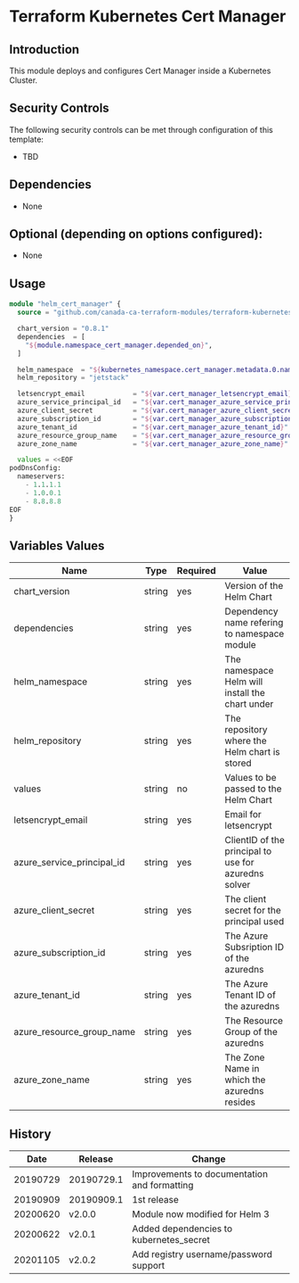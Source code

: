# Terraform Kubernetes Cert Manager

## Introduction

This module deploys and configures Cert Manager inside a Kubernetes Cluster.

## Security Controls

The following security controls can be met through configuration of this template:

* TBD

## Dependencies

* None

## Optional (depending on options configured):

* None

## Usage

```terraform
module "helm_cert_manager" {
  source = "github.com/canada-ca-terraform-modules/terraform-kubernetes-cert-manager?ref=v2.0.0"

  chart_version = "0.8.1"
  dependencies  = [
    "${module.namespace_cert_manager.depended_on}",
  ]

  helm_namespace  = "${kubernetes_namespace.cert_manager.metadata.0.name}"
  helm_repository = "jetstack"

  letsencrypt_email            = "${var.cert_manager_letsencrypt_email}"
  azure_service_principal_id   = "${var.cert_manager_azure_service_principal_id}"
  azure_client_secret          = "${var.cert_manager_azure_client_secret}"
  azure_subscription_id        = "${var.cert_manager_azure_subscription_id}"
  azure_tenant_id              = "${var.cert_manager_azure_tenant_id}"
  azure_resource_group_name    = "${var.cert_manager_azure_resource_group_name}"
  azure_zone_name              = "${var.cert_manager_azure_zone_name}"

  values = <<EOF
podDnsConfig:
  nameservers:
    - 1.1.1.1
    - 1.0.0.1
    - 8.8.8.8
EOF
}
```

## Variables Values

| Name                       | Type   | Required | Value                                                |
| -------------------------- | ------ | -------- | ---------------------------------------------------- |
| chart_version              | string | yes      | Version of the Helm Chart                            |
| dependencies               | string | yes      | Dependency name refering to namespace module         |
| helm_namespace             | string | yes      | The namespace Helm will install the chart under      |
| helm_repository            | string | yes      | The repository where the Helm chart is stored        |
| values                     | string | no       | Values to be passed to the Helm Chart                |
| letsencrypt_email          | string | yes      | Email for letsencrypt                                |
| azure_service_principal_id | string | yes      | ClientID of the principal to use for azuredns solver |
| azure_client_secret        | string | yes      | The client secret for the principal used             |
| azure_subscription_id      | string | yes      | The Azure Subsription ID of the azuredns             |
| azure_tenant_id            | string | yes      | The Azure Tenant ID of the azuredns                  |
| azure_resource_group_name  | string | yes      | The Resource Group of the azuredns                   |
| azure_zone_name            | string | yes      | The Zone Name in which the azuredns resides          |

## History

| Date     | Release    | Change                                       |
| -------- | ---------- | -------------------------------------------- |
| 20190729 | 20190729.1 | Improvements to documentation and formatting |
| 20190909 | 20190909.1 | 1st release                                  |
| 20200620 | v2.0.0     | Module now modified for Helm 3               |
| 20200622 | v2.0.1     | Added dependencies to kubernetes_secret      |
| 20201105 | v2.0.2     | Add registry username/password support       |
